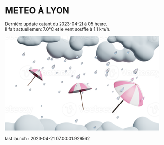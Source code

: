 # METEO À LYON

Dernière update datant du 2023-04-21 à 05 heure.  
Il fait actuellement 7.0°C et le vent souffle à 1.1 km/h.      

![](./.github/rain.png)

last launch : 2023-04-21 07:00:01.929562
